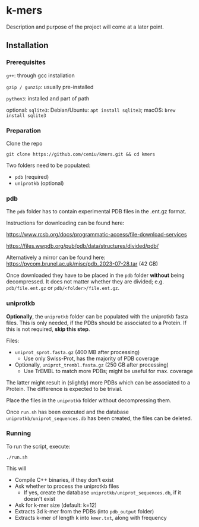 # k-mers
Description and purpose of the project will come at a later point.

## Installation

### Prerequisites
`g++`: through gcc installation

`gzip / gunzip`: usually pre-installed

`python3`: installed and part of path

optional: `sqlite3`: Debian/Ubuntu: `apt install sqlite3`; macOS: `brew install sqlite3`

### Preparation

Clone the repo
```
git clone https://github.com/cemiu/kmers.git && cd kmers
```
Two folders need to be populated:
- `pdb` (required)
- `uniprotkb` (optional)
### pdb
The `pdb` folder has to contain experimental PDB files in the .ent.gz format.

Instructions for downloading can be found here:

https://www.rcsb.org/docs/programmatic-access/file-download-services

https://files.wwpdb.org/pub/pdb/data/structures/divided/pdb/

Alternatively a mirror can be found here: https://pycom.brunel.ac.uk/misc/pdb_2023-07-28.tar (42 GB)

Once downloaded they have to be placed in the `pdb` folder **without** being decompressed.
It does not matter whether they are divided; e.g. `pdb/file.ent.gz` or `pdb/<folder>/file.ent.gz`.

### uniprotkb
**Optionally**, the `uniprotkb` folder can be populated with the uniprotkb fasta files.
This is only needed, if the PDBs should be associated to a Protein. If this is not required, **skip this step**.

Files:
- `uniprot_sprot.fasta.gz` (400 MB after processing)
  - Use only Swiss-Prot, has the majority of PDB coverage
- Optionally, `uniprot_trembl.fasta.gz` (250 GB after processing)
  - Use TrEMBL to match more PDBs; might be useful for max. coverage

The latter might result in (slightly) more PDBs which can be associated to a Protein. The difference is expected to be trivial.

Place the files in the `uniprotkb` folder without decompressing them.

Once `run.sh` has been executed and the database `uniprotkb/uniprot_sequences.db` has been created, the files can be deleted.

### Running

To run the script, execute:
```
./run.sh
```

This will
- Compile C++ binaries, if they don't exist
- Ask whether to process the uniprotkb files
  - If yes, create the database `uniprotkb/uniprot_sequences.db`, if it doesn't exist
- Ask for k-mer size (default: k=12)
- Extracts 3d k-mer from the PDBs (into `pdb_output` folder)
- Extracts k-mer of length k into `kmer.txt`, along with frequency
